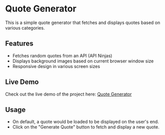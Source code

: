# Quote Generator

This is a simple quote generator that fetches and displays quotes based on various categories.

## Features

- Fetches random quotes from an API (API Ninjas)
- Displays background images based on current browser window size
- Responsive design in various screen sizes

## Live Demo

Check out the live demo of the project here: [Quote Generator](https://bodhiong.github.io/Quote-Generator/)

## Usage
- On default, a quote would be loaded to be displayed on the user's end.
- Click on the "Generate Quote" button to fetch and display a new quote.
